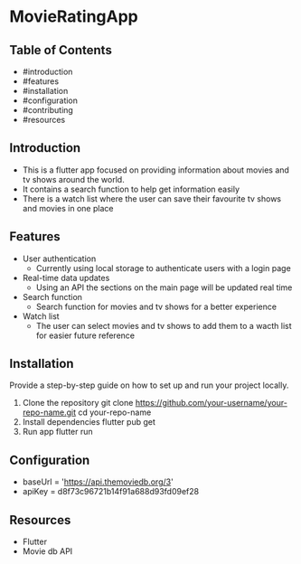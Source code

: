 # MovieRatingApp

## Table of Contents

- #introduction
- #features
- #installation
- #configuration
- #contributing
- #resources

## Introduction

- This is a flutter app focused on providing information about movies and tv shows around the world. 
- It contains a search function to help get information easily
- There is a watch list where the user can save their favourite tv shows and movies in one place


## Features

- User authentication
   - Currently using local storage to authenticate users with a login page
- Real-time data updates
   - Using an API the sections on the main page will be updated real time
- Search function
  - Search function for movies and tv shows for a better experience
- Watch list
  - The user can select movies and tv shows to add them to a wacth list for easier future reference

## Installation

Provide a step-by-step guide on how to set up and run your project locally.

1. Clone the repository
   git clone https://github.com/your-username/your-repo-name.git
   cd your-repo-name
2. Install dependencies
   flutter pub get
3. Run app
   flutter run

## Configuration
- baseUrl = 'https://api.themoviedb.org/3'
- apiKey = d8f73c96721b14f91a688d93fd09ef28

## Resources
- Flutter
- Movie db API

